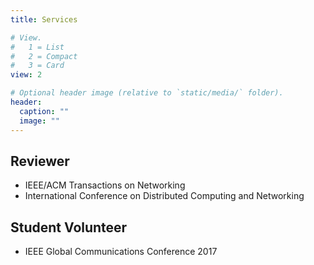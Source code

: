 ```yaml
---
title: Services

# View.
#   1 = List
#   2 = Compact
#   3 = Card
view: 2

# Optional header image (relative to `static/media/` folder).
header:
  caption: ""
  image: ""
---
```

## Reviewer

* IEEE/ACM Transactions on Networking
* International Conference on Distributed Computing and Networking

## Student Volunteer
* IEEE Global Communications Conference 2017